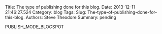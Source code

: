 Title: The type of publishing done for this blog.
Date: 2013-12-11 21:46:27.524
Category: blog
Tags: 
Slug: The-type-of-publishing-done-for-this-blog.
Authors: Steve Theodore
Summary: pending

PUBLISH_MODE_BLOGSPOT


